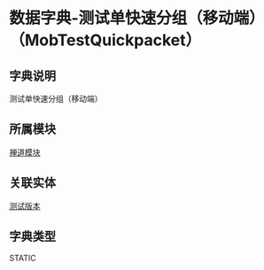 # 数据字典-测试单快速分组（移动端）（MobTestQuickpacket）
## 字典说明
测试单快速分组（移动端）

## 所属模块
[禅道模块](../module/zentao)

## 关联实体
[测试版本](../module/zentao/TestTask)

## 字典类型
STATIC



